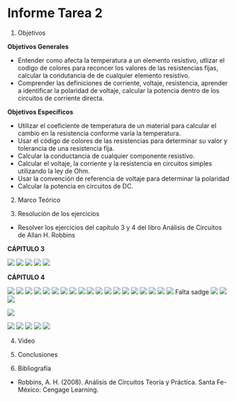 
# Informe Tarea 2

1. Objetivos

 __Objetivos Generales__

* Entender como afecta la temperatura a un elemento resistivo, utlizar el codigo de colores para reconcer los valores de las resistencias fijas, calcular la condutancia de de cualquier elemento resistivo.
* Comprender las definiciones de corriente, voltaje, resistencia, aprender a identificar la polaridad de voltaje, calcular la potencia dentro de los circuitos de corriente directa.

__Objetivos Específicos__

* Utilizar el coeficiente de temperatura de un material para calcular el cambio en la resistencia conforme varía la temperatura.
* Usar el código de colores de las resistencias para determinar su valor y tolerancia de una resistencia fija. 
* Calcular la conductancia de cualquier componente resistivo.
* Calcular el voltaje, la corriente y la resistencia en circuitos simples utilizando la ley de Ohm.
* Usar la convención de referencia de voltaje para determinar la polaridad
* Calcular la potencia en circuitos de DC.

2. Marco Teórico



3. Resolución de los ejercicios
* Resolver los ejercicios del capítulo 3 y 4 del libro Análisis de Circuitos de Allan H. Robbins

__CÁPITULO 3__

![](https://github.com/ItzAdoc/Imagenes_D2/blob/main/41.PNG)
![](https://github.com/ItzAdoc/Imagenes_D2/blob/main/43.1.PNG)
![](https://github.com/ItzAdoc/Imagenes_D2/blob/main/43.2.PNG)
![](https://github.com/ItzAdoc/Imagenes_D2/blob/main/45.PNG)
![](https://github.com/ItzAdoc/Imagenes_D2/blob/main/45.1.PNG)


__CÁPITULO 4__

![](https://github.com/ItzAdoc/Imagenes_D2/blob/main/1.PNG)
![](https://github.com/ItzAdoc/Imagenes_D2/blob/main/1.1.PNG)
![](https://github.com/ItzAdoc/Imagenes_D2/blob/main/1.3.PNG)
![](https://github.com/ItzAdoc/Imagenes_D2/blob/main/1.4.PNG)
![](https://github.com/ItzAdoc/Imagenes_D2/blob/main/1.5.PNG)
![](https://github.com/ItzAdoc/Imagenes_D2/blob/main/3.PNG)
![](https://github.com/ItzAdoc/Imagenes_D2/blob/main/3.1.PNG)
![](https://github.com/ItzAdoc/Imagenes_D2/blob/main/3.2.PNG)
![](https://github.com/ItzAdoc/Imagenes_D2/blob/main/5.PNG)
![](https://github.com/ItzAdoc/Imagenes_D2/blob/main/7.PNG)
![](https://github.com/ItzAdoc/Imagenes_D2/blob/main/9.PNG)
![](https://github.com/ItzAdoc/Imagenes_D2/blob/main/11.PNG)
![](https://github.com/ItzAdoc/Imagenes_D2/blob/main/13.PNG)
![](https://github.com/ItzAdoc/Imagenes_D2/blob/main/15A.PNG)
![](https://github.com/ItzAdoc/Imagenes_D2/blob/main/15A.1.PNG)
![](https://github.com/ItzAdoc/Imagenes_D2/blob/main/15A.2.PNG)
![](https://github.com/ItzAdoc/Imagenes_D2/blob/main/17.PNG)
![](https://github.com/ItzAdoc/Imagenes_D2/blob/main/17.1.PNG)
![](https://github.com/ItzAdoc/Imagenes_D2/blob/main/19.PNG)
![]()Falta sadge
![](https://github.com/ItzAdoc/Imagenes_D2/blob/main/23.PNG)
![](https://github.com/ItzAdoc/Imagenes_D2/blob/main/23.1.PNG)
![](https://github.com/ItzAdoc/Imagenes_D2/blob/main/25.PNG)

![](https://github.com/ItzAdoc/Imagenes_D2/blob/main/25%20Imagenes.png)

![](https://github.com/ItzAdoc/Imagenes_D2/blob/main/25.1.PNG)
![](https://github.com/ItzAdoc/Imagenes_D2/blob/main/27.PNG)
![](https://github.com/ItzAdoc/Imagenes_D2/blob/main/29.PNG)
![](https://github.com/ItzAdoc/Imagenes_D2/blob/main/31.PNG)
![](https://github.com/ItzAdoc/Imagenes_D2/blob/main/33.PNG)



4. Video


5. Conclusiones 



7. Bibliografía
* Robbins, A. H. (2008). Análisis de Circuitos Teoría y Práctica. Santa Fe-México: Cengage Learning. 
